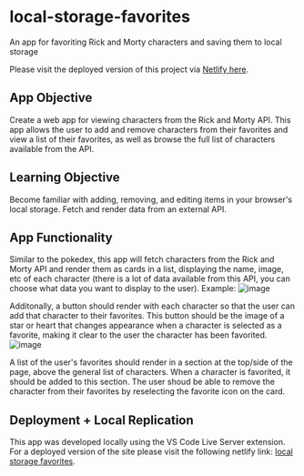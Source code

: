 # local-storage-favorites
An app for favoriting Rick and Morty characters and saving them to local storage 

Please visit the deployed version of this project via [Netlify here](https://local-storage-favorites.netlify.app/). 

## App Objective
Create a web app for viewing characters from the Rick and Morty API. This app allows the user to add and remove characters from their favorites and view a list of their favorites, as well as browse the full list of characters available from the API. 

## Learning Objective
Become familiar with adding, removing, and editing items in your browser's local storage. Fetch and render data from an external API.

## App Functionality
Similar to the pokedex, this app will fetch characters from the Rick and Morty API and render them as cards in a list, displaying the name, image, etc of each character (there is a lot of data available from this API, you can choose what data you want to display to the user). 
Example: ![image](https://user-images.githubusercontent.com/25269980/209225130-3f1300a1-8b70-4a9c-b960-c22fe149db2d.png)

Additonally, a button should render with each character so that the user can add that character to their favorites. This button should be the image of a star or heart that changes appearance when a character is selected as a favorite, making it clear to the user the character has been favorited.
![image](https://user-images.githubusercontent.com/25269980/209225624-5c229cd9-489d-4d21-8d18-393804df0e52.png)

A list of the user's favorites should render in a section at the top/side of the page, above the general list of characters. When a character is favorited, it should be added to this section. The user shoud be able to remove the character from their favorites by reselecting the favorite icon on the card. 

## Deployment + Local Replication 
This app was developed locally using the VS Code Live Server extension. For a deployed version of the site please visit the following netlify link: [local storage favorites](local-storage-favorites.netlify.app). 

